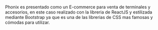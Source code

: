 Phonix es presentado como un E-commerce para venta de terminales y accesorios, en este caso realizado con la libreria de ReactJS y estilizada mediante Bootstrap ya que es una de las librerias de CSS mas famosas y cómodas para utilizar.
